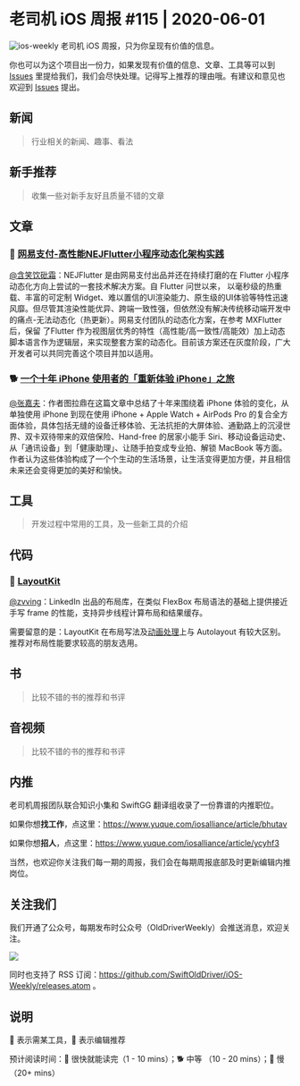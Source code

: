 # 老司机 iOS 周报 #115 | 2020-06-01

![ios-weekly](https://github.com/SwiftOldDriver/iOS-Weekly/blob/master/assets/ios-weekly.png?raw=true)
老司机 iOS 周报，只为你呈现有价值的信息。

你也可以为这个项目出一份力，如果发现有价值的信息、文章、工具等可以到 [Issues](https://github.com/SwiftOldDriver/iOS-Weekly/issues) 里提给我们，我们会尽快处理。记得写上推荐的理由哦。有建议和意见也欢迎到 [Issues](https://github.com/SwiftOldDriver/iOS-Weekly/issues) 提出。

## 新闻

> 行业相关的新闻、趣事、看法

## 新手推荐

> 收集一些对新手友好且质量不错的文章

## 文章

### 🐢 [网易支付-高性能NEJFlutter小程序动态化架构实践](https://www.jianshu.com/p/be48a3dc80fa)

[@含笑饮砒霜](https://weibo.com/chinafishnews/)：NEJFlutter 是由网易支付出品并还在持续打磨的在 Flutter 小程序动态化方向上尝试的一套技术解决方案。自 Flutter 问世以来， 以毫秒级的热重载、丰富的可定制 Widget、难以置信的UI渲染能力、原生级的UI体验等特性迅速风靡。但尽管其渲染性能优异、跨端一致性强，但依然没有解决传统移动端开发中的痛点-无法动态化（热更新）。网易支付团队的动态化方案，在参考 MXFlutter 后，保留 了Flutter 作为视图层优秀的特性（高性能/高一致性/高能效）加上动态脚本语言作为逻辑层，来实现整套方案的动态化。目前该方案还在灰度阶段，广大开发者可以共同完善这个项目并加以适用。

### 🐕 [一个十年 iPhone 使用者的「重新体验 iPhone」之旅](https://imtx.me/blog/the-journey-of-reexperiencing-the-iphone/)

[@张嘉夫](https://github.com/josephchang10)：作者图拉鼎在这篇文章中总结了十年来围绕着 iPhone 体验的变化，从单独使用 iPhone 到现在使用 iPhone + Apple Watch + AirPods Pro 的复合全方面体验，具体包括无缝的设备迁移体验、无法抗拒的大屏体验、通勤路上的沉浸世界、双卡双待带来的双倍保险、Hand-free 的居家小能手 Siri、移动设备运动史、从「通讯设备」到「健康助理」、让随手拍变成专业拍、解锁 MacBook 等方面。作者认为这些体验构成了一个个生动的生活场景，让生活变得更加方便，并且相信未来还会变得更加的美好和愉快。

## 工具

> 开发过程中常用的工具，及一些新工具的介绍

## 代码

### 🐎 [LayoutKit](https://github.com/linkedin/LayoutKit)
[@zvving](https://github.com/zvving)：LinkedIn 出品的布局库，在类似 FlexBox 布局语法的基础上提供接近手写 frame 的性能，支持异步线程计算布局和结果缓存。

需要留意的是：LayoutKit 在布局写法及[动画处理](http://layoutkit.org/animations/)上与 Autolayout 有较大区别。推荐对布局性能要求较高的朋友选用。

## 书

> 比较不错的书的推荐和书评

## 音视频

> 比较不错的书的推荐和书评

## 内推

老司机周报团队联合知识小集和 SwiftGG 翻译组收录了一份靠谱的内推职位。

如果你想**找工作**，点这里：https://www.yuque.com/iosalliance/article/bhutav

如果你想**招人**，点这里：https://www.yuque.com/iosalliance/article/ycyhf3

当然，也欢迎你关注我们每一期的周报，我们会在每期周报底部及时更新编辑内推岗位。

## 关注我们

我们开通了公众号，每期发布时公众号（OldDriverWeekly）会推送消息，欢迎关注。

![](https://github.com/SwiftOldDriver/iOS-Weekly/blob/master/assets/qrcode_for_wechat.jpg?raw=true)

同时也支持了 RSS 订阅：https://github.com/SwiftOldDriver/iOS-Weekly/releases.atom 。

## 说明

🚧 表示需某工具，🌟 表示编辑推荐

预计阅读时间：🐎 很快就能读完（1 - 10 mins）；🐕 中等 （10 - 20 mins）；🐢 慢（20+ mins）
